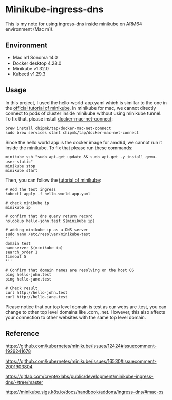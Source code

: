 # Minikube-ingress-dns

This is my note for using ingress-dns inside minikube on ARM64 environment (Mac m1).

## Environment
+ Mac m1 Sonoma 14.0
+ Docker desktop 4.28.0
+ Minikube  v1.32.0
+ Kubectl v1.29.3
## Usage
In this project, I used the hello-world-app.yaml which is simillar to the one in the [official tutorial of minikube](https://minikube.sigs.k8s.io/docs/handbook/addons/ingress-dns/#mac-os). In minikube for mac, we cannot directly connect to pods of cluster inside minikube without using minikube tunnel. To fix that, please install [docker-mac-net-connect](https://github.com/chipmk/docker-mac-net-connect):
```
brew install chipmk/tap/docker-mac-net-connect
sudo brew services start chipmk/tap/docker-mac-net-connect
```
Since the hello world app is the docker image for amd64, we cannot run it inside the minikube. To fix that please run these commands:
```
minikube ssh "sudo apt-get update && sudo apt-get -y install qemu-user-static"
minikube stop
minikube start
```
Then, you can follow the [tutorial of minikube](https://minikube.sigs.k8s.io/docs/handbook/addons/ingress-dns/#mac-os):
```
# Add the test ingress
kubectl apply -f hello-world-app.yaml

# check minikube ip
minikube ip

# confirm that dns query return record
nslookup hello-john.test $(minikube ip)

# adding minikube ip as a DNS server
sudo nano /etc/resolver/minikube-test
'''
domain test
nameserver $(minikube ip)
search_order 1
timeout 5
'''

# Confirm that domain names are resolving on the host OS
ping hello-john.test
ping hello-jane.test

# Check result
curl http://hello-john.test
curl http://hello-jane.test
```
Please notice that our top level domain is test as our webs are .test, you can change to other top level domains like .com, .net. However, this also affects your connection to other websites with the same top level domain.
## Reference
https://github.com/kubernetes/minikube/issues/12424#issuecomment-1929241678

https://github.com/kubernetes/minikube/issues/16530#issuecomment-2001903804

https://gitlab.com/cryptexlabs/public/development/minikube-ingress-dns/-/tree/master

https://minikube.sigs.k8s.io/docs/handbook/addons/ingress-dns/#mac-os

